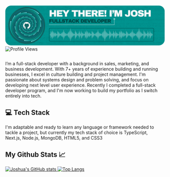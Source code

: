 <div>

![Header](./github-header.png)
![Profile Views](https://komarev.com/ghpvc/?username=jduncan017&label=PROFILE+VIEWS)
##

I’m a full-stack developer with a background in sales, marketing, and business development. With 7+ years of experience building and running businesses, I excel in culture building and project management. I'm passionate about systems design and problem solving, and focus on developing next level user experience. Recently I completed a full-stack developer program, and I'm now working to build my portfolio as I switch entirely into tech.

<h2><strong>💻 Tech Stack</strong></h2>
I'm adaptable and ready to learn any language or framework needed to tackle a project, but currently my tech stack of choice is TypeScript, Next.js, Node.js, MongoDB, HTML5, and CSS3</p>

<h2>My Github Stats 📈</h2>
    <a href="https://github.com/anuraghazra/github-readme-stats">
        <img src="https://github-readme-stats.vercel.app/api?username=jduncan017&theme=gotham&rank_icon=github&show_icons=true&line_height=28" alt="Joshua's GitHub stats">
    </a>
    <a href="https://github.com/anuraghazra/github-readme-stats">
        <img src="https://github-readme-stats.vercel.app/api/top-langs/?username=jduncan017&theme=gotham&layout=donut" alt="Top Langs">
    </a>
</div>

